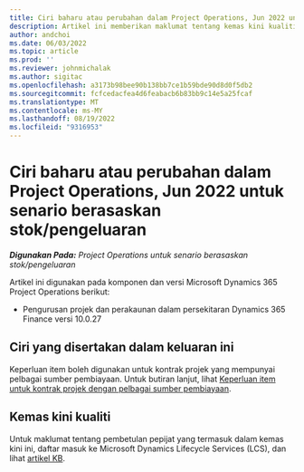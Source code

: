```yaml
---
title: Ciri baharu atau perubahan dalam Project Operations, Jun 2022 untuk senario berasaskan stok/pengeluaran
description: Artikel ini memberikan maklumat tentang kemas kini kualiti yang tersedia dalam keluaran Jun 2022 bagi Project Operations untuk senario berasaskan stok/pengeluaran.
author: andchoi
ms.date: 06/03/2022
ms.topic: article
ms.prod: ''
ms.reviewer: johnmichalak
ms.author: sigitac
ms.openlocfilehash: a3173b98bee90b138bb7ce1b59bde90d8d0f5db2
ms.sourcegitcommit: fcfcedacfea4d6feabacb6b83bb9c14e5a25fcaf
ms.translationtype: MT
ms.contentlocale: ms-MY
ms.lasthandoff: 08/19/2022
ms.locfileid: "9316953"
---
```

# <a name="whats-new-or-changed-in-project-operations-june-2022-for-stockedproduction-based-scenarios"></a>Ciri baharu atau perubahan dalam Project Operations, Jun 2022 untuk senario berasaskan stok/pengeluaran

_**Digunakan Pada:** Project Operations untuk senario berasaskan stok/pengeluaran_

Artikel ini digunakan pada komponen dan versi Microsoft Dynamics 365 Project Operations berikut:

- Pengurusan projek dan perakaunan dalam persekitaran Dynamics 365 Finance versi 10.0.27

## <a name="features-included-in-this-release"></a>Ciri yang disertakan dalam keluaran ini

Keperluan item boleh digunakan untuk kontrak projek yang mempunyai pelbagai sumber pembiayaan. Untuk butiran lanjut, lihat [Keperluan item untuk kontrak projek dengan pelbagai sumber pembiayaan](../multiple-funding-sources-item-req.md).

## <a name="quality-updates"></a>Kemas kini kualiti

Untuk maklumat tentang pembetulan pepijat yang termasuk dalam kemas kini ini, daftar masuk ke Microsoft Dynamics Lifecycle Services (LCS), dan lihat [artikel KB](https://fix.lcs.dynamics.com/Issue/Details?bugId=673271).
